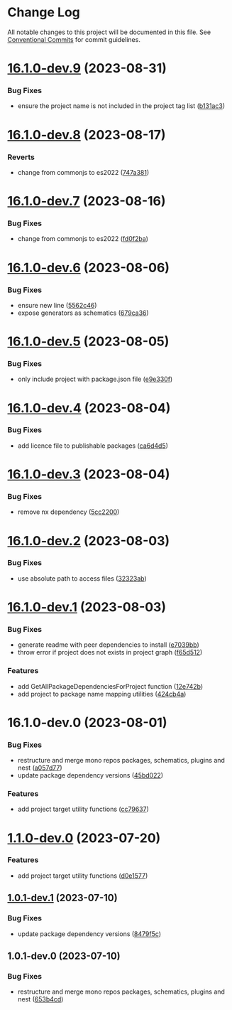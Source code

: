 # Change Log

All notable changes to this project will be documented in this file.
See [Conventional Commits](https://conventionalcommits.org) for commit guidelines.

# [16.1.0-dev.9](https://gitlab.com/rxap/packages/compare/@rxap/plugin-utilities@16.1.0-dev.8...@rxap/plugin-utilities@16.1.0-dev.9) (2023-08-31)

### Bug Fixes

- ensure the project name is not included in the project tag list ([b131ac3](https://gitlab.com/rxap/packages/commit/b131ac3bd92b3b8799d62f15bbd30a1997d7c753))

# [16.1.0-dev.8](https://gitlab.com/rxap/packages/compare/@rxap/plugin-utilities@16.1.0-dev.7...@rxap/plugin-utilities@16.1.0-dev.8) (2023-08-17)

### Reverts

- change from commonjs to es2022 ([747a381](https://gitlab.com/rxap/packages/commit/747a381a090f0a276cf363da61bb19ed0c9cb5b7))

# [16.1.0-dev.7](https://gitlab.com/rxap/packages/compare/@rxap/plugin-utilities@16.1.0-dev.6...@rxap/plugin-utilities@16.1.0-dev.7) (2023-08-16)

### Bug Fixes

- change from commonjs to es2022 ([fd0f2ba](https://gitlab.com/rxap/packages/commit/fd0f2bae24eae7c854e96f630076cd5598c30be6))

# [16.1.0-dev.6](https://gitlab.com/rxap/packages/compare/@rxap/plugin-utilities@16.1.0-dev.5...@rxap/plugin-utilities@16.1.0-dev.6) (2023-08-06)

### Bug Fixes

- ensure new line ([5562c46](https://gitlab.com/rxap/packages/commit/5562c46fbbb5705a4b383a9ea4ceb3945071b659))
- expose generators as schematics ([679ca36](https://gitlab.com/rxap/packages/commit/679ca36d3712a11e4dc838762bca2f7c471e1e04))

# [16.1.0-dev.5](https://gitlab.com/rxap/packages/compare/@rxap/plugin-utilities@16.1.0-dev.4...@rxap/plugin-utilities@16.1.0-dev.5) (2023-08-05)

### Bug Fixes

- only include project with package.json file ([e9e330f](https://gitlab.com/rxap/packages/commit/e9e330f432581beb996fd8aadadad89fd087f18a))

# [16.1.0-dev.4](https://gitlab.com/rxap/packages/compare/@rxap/plugin-utilities@16.1.0-dev.3...@rxap/plugin-utilities@16.1.0-dev.4) (2023-08-04)

### Bug Fixes

- add licence file to publishable packages ([ca6d4d5](https://gitlab.com/rxap/packages/commit/ca6d4d509a743b89bad5ed7ae935d3007231705a))

# [16.1.0-dev.3](https://gitlab.com/rxap/packages/compare/@rxap/plugin-utilities@16.1.0-dev.2...@rxap/plugin-utilities@16.1.0-dev.3) (2023-08-04)

### Bug Fixes

- remove nx dependency ([5cc2200](https://gitlab.com/rxap/packages/commit/5cc2200ca3f12ef39bb959f98730975978b5194e))

# [16.1.0-dev.2](https://gitlab.com/rxap/packages/compare/@rxap/plugin-utilities@16.1.0-dev.1...@rxap/plugin-utilities@16.1.0-dev.2) (2023-08-03)

### Bug Fixes

- use absolute path to access files ([32323ab](https://gitlab.com/rxap/packages/commit/32323ab900da408dcd6ae05dc12e562feff798f9))

# [16.1.0-dev.1](https://gitlab.com/rxap/packages/compare/@rxap/plugin-utilities@16.1.0-dev.0...@rxap/plugin-utilities@16.1.0-dev.1) (2023-08-03)

### Bug Fixes

- generate readme with peer dependencies to install ([e7039bb](https://gitlab.com/rxap/packages/commit/e7039bb5e86ffeadfe7cc92d5fc71d32f8efb4fb))
- throw error if project does not exists in project graph ([f65d512](https://gitlab.com/rxap/packages/commit/f65d512be43869e6f09515d9a6ec7c339da0c824))

### Features

- add GetAllPackageDependenciesForProject function ([12e742b](https://gitlab.com/rxap/packages/commit/12e742bb2eb5f0211b20f8ccf23db22fe37ec86d))
- add project to package name mapping utilities ([424cb4a](https://gitlab.com/rxap/packages/commit/424cb4ac676b46a277fdb051cb11038199c6ecee))

# 16.1.0-dev.0 (2023-08-01)

### Bug Fixes

- restructure and merge mono repos packages, schematics, plugins and nest ([a057d77](https://gitlab.com/rxap/packages/commit/a057d77ca2acf9426a03a497da8532f8a2fe2c86))
- update package dependency versions ([45bd022](https://gitlab.com/rxap/packages/commit/45bd022d755c0c11f7d0bcc76d26b39928007941))

### Features

- add project target utility functions ([cc79637](https://gitlab.com/rxap/packages/commit/cc796375dac06cac6b8df13fb584ae7b17ed8c11))

# [1.1.0-dev.0](https://gitlab.com/rxap/packages/compare/@rxap/plugin-utilities@1.0.1-dev.1...@rxap/plugin-utilities@1.1.0-dev.0) (2023-07-20)

### Features

- add project target utility functions ([d0e1577](https://gitlab.com/rxap/packages/commit/d0e1577e962b3836c16ecae521d7aef0d01b62bc))

## [1.0.1-dev.1](https://gitlab.com/rxap/packages/compare/@rxap/plugin-utilities@1.0.1-dev.0...@rxap/plugin-utilities@1.0.1-dev.1) (2023-07-10)

### Bug Fixes

- update package dependency versions ([8479f5c](https://gitlab.com/rxap/packages/commit/8479f5c405a885cc0f300cec6156584e4c65d59c))

## 1.0.1-dev.0 (2023-07-10)

### Bug Fixes

- restructure and merge mono repos packages, schematics, plugins and nest ([653b4cd](https://gitlab.com/rxap/packages/commit/653b4cd39fc92d322df9b3959651fea0aa6079da))
